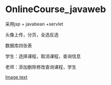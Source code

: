 # OnlineCourse_javaweb

采用jsp + javabean +servlet

头像上传，分页，全选反选

数据库四张表

学生：选择课程，取消课程，查询信息

老师：添加删除修改查询课程，学生

[Image text](https://raw.githubusercontent.com/October-mao/OnlineCourse/master/img-folder/index.png)
